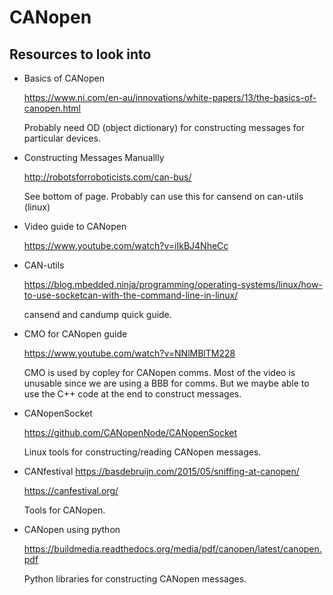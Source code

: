 # CANopen
## Resources to look into
 - Basics of CANopen

    https://www.ni.com/en-au/innovations/white-papers/13/the-basics-of-canopen.html

    Probably need OD (object dictionary) for constructing messages for particular devices.
    
    
 - Constructing Messages Manuallly

    http://robotsforroboticists.com/can-bus/ 
    
    See bottom of page. Probably can use this for cansend on can-utils (linux)
    
 - Video guide to CANopen

    https://www.youtube.com/watch?v=iIkBJ4NheCc

 - CAN-utils
    
    https://blog.mbedded.ninja/programming/operating-systems/linux/how-to-use-socketcan-with-the-command-line-in-linux/

    cansend and candump quick guide.

 - CMO for CANopen guide
    
    https://www.youtube.com/watch?v=NNlMBlTM228

    CMO is used by copley for CANopen comms. Most of the video is unusable since we are using a BBB for comms. But we maybe able to use the C++ code at the end to construct messages. 

 - CANopenSocket
   
    https://github.com/CANopenNode/CANopenSocket

    Linux tools for constructing/reading CANopen messages.

 - CANfestival
    https://basdebruijn.com/2015/05/sniffing-at-canopen/
    
    https://canfestival.org/

    Tools for CANopen.

- CANopen using python

    https://buildmedia.readthedocs.org/media/pdf/canopen/latest/canopen.pdf

    Python libraries for constructing CANopen messages.
